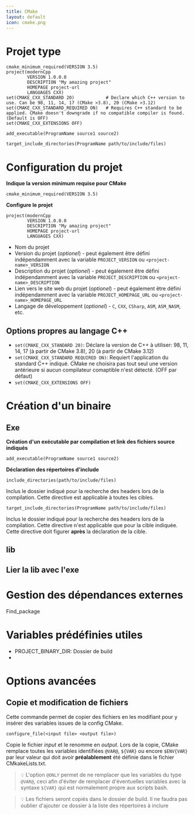 ```yaml
---
title: CMake
layout: default
icon: cmake.png
---
```


# Projet type
```
cmake_minimum_required(VERSION 3.5)
project(modernCpp
        VERSION 1.0.0.0
        DESCRIPTION "My amazing project"
        HOMEPAGE project-url
        LANGUAGES CXX)
set(CMAKE_CXX_STANDARD 20)            # Declare which C++ version to use. Can be 98, 11, 14, 17 (CMake >3.8), 20 (CMake >3.12)
set(CMAKE_CXX_STANDARD_REQUIRED ON)   # Requires C++ standard to be applied. CMake doesn't downgrade if no compatible compiler is found. (Default is OFF)
set(CMAKE_CXX_EXTENSIONS OFF)

add_executable(ProgramName source1 source2)

target_include_directories(ProgramName path/to/include/files)
```


# Configuration du projet
**Indique la version minimum requise pour CMake**
```
cmake_minimum_required(VERSION 3.5)
```

**Configure le projet**
```
project(modernCpp
        VERSION 1.0.0.0
        DESCRIPTION "My amazing project"
        HOMEPAGE project-url
        LANGUAGES CXX)
```
* Nom du projet
* Version du projet (*optionel*) - peut également être défini indépendamment avec la variable `PROJECT_VERSION` ou `<project-name>_VERSION`
* Description du projet (*optionel*) - peut également être défini indépendamment avec la variable `PROJECT_DESCRIPTION` ou `<project-name>_DESCRIPTION`
* Lien vers le site web du projet (*optionel*) - peut également être défini indépendamment avec la variable `PROJECT_HOMEPAGE_URL` ou `<project-name>_HOMEPAGE_URL`
* Langage de développement (*optionel*) - `C`, `CXX`, `CSharp`, `ASM`, `ASM_NASM`, etc.

## Options propres au langage C++
* `set(CMAKE_CXX_STANDARD 20)`: Déclare la version de C++ à utiliser: 98, 11, 14, 17 (à partir de CMake 3.8), 20 (à partir de CMake 3.12)
* `set(CMAKE_CXX_STANDARD_REQUIRED ON)`: Requiert l'application du standard C++ indiqué. CMake ne choisira pas tout seul une version antérieure si aucun compilateur comaptible n'est détecté. (OFF par défaut)
* `set(CMAKE_CXX_EXTENSIONS OFF)` 


# Création d'un binaire
## Exe
**Création d'un exécutable par compilation et link des fichiers source indiqués**
```
add_executable(ProgramName source1 source2)
```

**Déclaration des répertoires d'include**
```
include_directories(path/to/include/files)
```
Inclus le dossier indiqué pour la recherche des headers lors de la compilation. Cette directive est applicable à toutes les cibles.
```
target_include_directories(ProgramName path/to/include/files)
```
Inclus le dossier indiqué pour la recherche des headers lors de la compilation. Cette directive n'est applicable que pour la cible indiquée. Cette directive doit figurer **après** la déclaration de la cible.


## lib
## Lier la lib avec l'exe

# Gestion des dépendances externes
Find_package

# Variables prédéfinies utiles
* PROJECT_BINARY_DIR: Dossier de build
* 

# Options avancées
## Copie et modification de fichiers
Cette commande permet de copier des fichiers en les modifiant pour y insérer des variables issues de la config CMake.
```
configure_file(<input file> <output file>)
```
Copie le fichier *input* et le renomme en *output*. Lors de la copie, CMake remplace toutes les variables identifiées `@VAR@`, `${VAR}` ou encore `$ENV{VAR}` par leur valeur qui doit avoir **préalablement** été définie dans le fichier CMkakeLists.txt.
> 💡 L'option `@ONLY` permet de ne remplacer que les variables du type `@VAR@`, ceci afin d'éviter de remplacer d'éventuelles variables avec la syntaxe `${VAR}` qui est normalement propre aux scripts bash.

> 💡 Les fichiers seront copiés dans le dossier de build. Il ne faudra pas oublier d'ajouter ce dossier à la liste des répertoires à inclure

